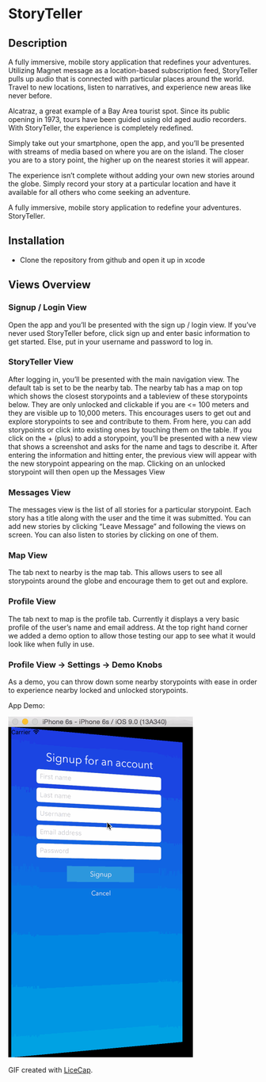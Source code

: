 # StoryTeller
## Description
A fully immersive, mobile story application that redefines your adventures. Utilizing Magnet message as a location-based subscription feed, StoryTeller pulls up audio that is connected with particular places around the world. Travel to new locations, listen to narratives, and experience new areas like never before.

Alcatraz, a great example of a Bay Area tourist spot. Since its public opening in 1973, tours have been guided using old aged audio recorders. With StoryTeller, the experience is completely redefined.

Simply take out your smartphone, open the app, and you’ll be presented with streams of media based on where you are on the island. The closer you are to a story point, the higher up on the nearest stories it will appear.

The experience isn’t complete without adding your own new stories around the globe. Simply record your story at a particular location and have it available for all others who come seeking an adventure.

A fully immersive, mobile story application to redefine your adventures. StoryTeller.

## Installation
* Clone the repository from github and open it up in xcode

## Views Overview
### Signup / Login View
Open the app and you’ll be presented with the sign up / login view. If you’ve never used StoryTeller before, click sign up and enter basic information to get started. Else, put in your username and password to log in.

### StoryTeller View
After logging in, you’ll be presented with the main navigation view. The default tab is set to be the nearby tab. The nearby tab has a map on top which shows the closest storypoints and a tableview of these storypoints below. They are only unlocked and clickable if you are <= 100 meters and they are visible up to 10,000 meters. This encourages users to get out and explore storypoints to see and contribute to them. From here, you can add storypoints or click into existing ones by touching them on the table.
If you click on the + (plus) to add a storypoint, you’ll be presented with a new view that shows a screenshot and asks for the name and tags to describe it. After entering the information and hitting enter, the previous view will appear with the new storypoint appearing on the map.
Clicking on an unlocked storypoint will then open up the Messages View

### Messages View
The messages view is the list of all stories for a particular storypoint. Each story has a title along with the user and the time it was submitted. You can add new stories by clicking “Leave Message” and following the views on screen. You can also listen to stories by clicking on one of them.

### Map View
The tab next to nearby is the map tab. This allows users to see all storypoints around the globe and encourage them to get out and explore.

### Profile View
The tab next to map is the profile tab. Currently it displays a very basic profile of the user’s name and email address. At the top right hand corner we added a demo option to allow those testing our app to see what it would look like when fully in use.

### Profile View -> Settings -> Demo Knobs
As a demo, you can throw down some nearby storypoints with ease in order to experience nearby locked and unlocked storypoints.

App Demo:

![Video Walkthrough](StoryTellerDemo.gif)

GIF created with [LiceCap](http://www.cockos.com/licecap/).
